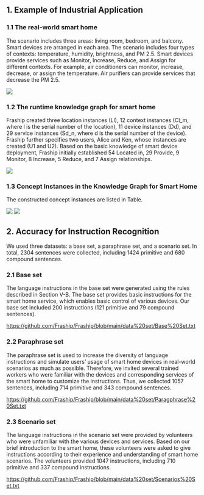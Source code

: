 ## 1. Example of Industrial Application


### 1.1 The real-world smart home

The scenario includes three areas: living room, bedroom, and balcony. Smart devices are arranged in each area. The scenario includes four types of contexts: temperature, humidity, brightness, and PM 2.5. Smart devices provide services such as Monitor, Increase, Reduce, and Assign for different contexts. For example, air conditioners can monitor, increase, decrease, or assign the temperature. Air purifiers can provide services that decrease the PM 2.5.

<a href="https://sm.ms/image/kxMZQfN213bhnEF" target="_blank"><img src="https://i.loli.net/2021/05/07/kxMZQfN213bhnEF.png" ></a>
### 1.2  The runtime knowledge graph for smart home

Fraship created three location instances (Ll), 12 context instances (Cl_m, where l is the serial number of the location), 11 device instances (Dd), and 29 service instances (Sd_n, where d is the serial number of the device). Fraship further specifies two users, Alice and Ken, whose instances are created (U1 and U2). Based on the basic knowledge of smart device deployment, Fraship initially established 54 Located in, 29 Provide, 9 Monitor, 8 Increase, 5 Reduce, and 7 Assign relationships.

<a href="https://sm.ms/image/GNECl3BqOV61inS" target="_blank"><img src="https://i.loli.net/2021/05/07/GNECl3BqOV61inS.png" ></a>


### 1.3  Concept Instances in the Knowledge Graph for Smart Home

The constructed concept instances are listed in Table.

<a href="https://sm.ms/image/ykOjlctn5QiGwsV" target="_blank"><img src="https://i.loli.net/2021/05/06/ykOjlctn5QiGwsV.png" ></a>
<a href="https://sm.ms/image/tefuCOTRxPK7oq3" target="_blank"><img src="https://i.loli.net/2021/05/06/tefuCOTRxPK7oq3.png" ></a>



## 2. Accuracy for Instruction Recognition

We used three datasets: a base set, a paraphrase set, and a scenario set. In total, 2304 sentences were collected, including 1424 primitive and 680 compound sentences.
### 2.1 Base set

The language instructions in the base set were generated using the rules described in Section V-B. The base set provides basic instructions for the smart home service, which enables basic control of various devices. Our base set included 200 instructions (121 primitive and 79 compound sentences).

https://github.com/Fraship/Fraship/blob/main/data%20set/Base%20Set.txt

### 2.2 Paraphrase set

The paraphrase set is used to increase the diversity of language instructions and simulate users’ usage of smart home devices in real-world scenarios as much as possible. Therefore, we invited several trained workers who were familiar with the devices and corresponding services of the smart home to customize the instructions. Thus, we collected 1057 sentences, including 714 primitive and 343 compound sentences.

https://github.com/Fraship/Fraship/blob/main/data%20set/Paragphrase%20Set.txt

### 2.3 Scenario set

The language instructions in the scenario set were provided by volunteers who were unfamiliar with the various devices and services. Based on our brief introduction to the smart home, these volunteers were asked to give instructions according to their experience and understanding of smart home scenarios. The volunteers provided 1047 instructions, including 710 primitive and 337 compound instructions.

https://github.com/Fraship/Fraship/blob/main/data%20set/Scenarios%20Set.txt

